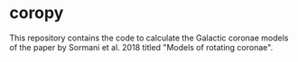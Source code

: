 # coropy
This repository contains the code to calculate the Galactic coronae models of the paper by Sormani et al. 2018 titled "Models of rotating coronae".
